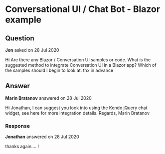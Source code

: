 # Conversational UI / Chat Bot - Blazor example

## Question

**Jon** asked on 28 Jul 2020

Hi Are there any Blazor / Conversation UI samples or code. What is the suggested method to integrate Conversation UI in a Blazor app? Which of the samples should I begin to look at. thx in advance

## Answer

**Marin Bratanov** answered on 28 Jul 2020

Hi Jonathan, I can suggest you look into using the Kendo jQuery chat widget, see here for more integration details. Regards, Marin Bratanov

### Response

**Jonathan** answered on 28 Jul 2020

thanks again.... !
